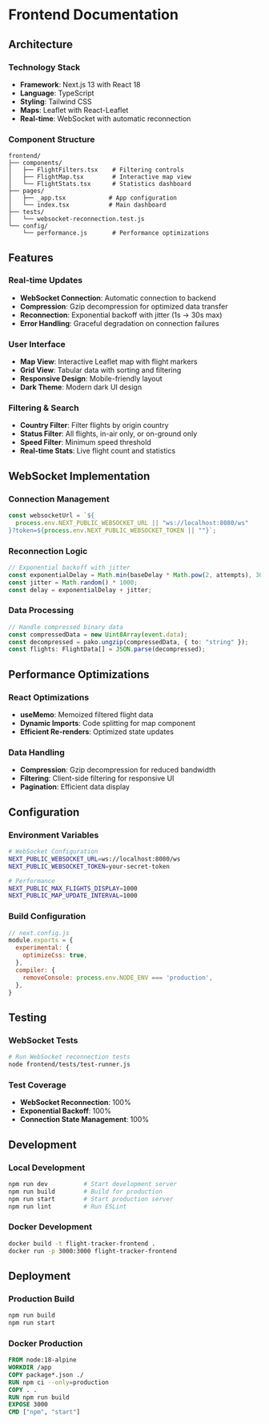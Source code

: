 # Frontend Documentation

## Architecture

### Technology Stack
- **Framework**: Next.js 13 with React 18
- **Language**: TypeScript
- **Styling**: Tailwind CSS
- **Maps**: Leaflet with React-Leaflet
- **Real-time**: WebSocket with automatic reconnection

### Component Structure
```
frontend/
├── components/
│   ├── FlightFilters.tsx    # Filtering controls
│   ├── FlightMap.tsx        # Interactive map view
│   └── FlightStats.tsx      # Statistics dashboard
├── pages/
│   ├── _app.tsx            # App configuration
│   └── index.tsx           # Main dashboard
├── tests/
│   └── websocket-reconnection.test.js
└── config/
    └── performance.js       # Performance optimizations
```

## Features

### Real-time Updates
- **WebSocket Connection**: Automatic connection to backend
- **Compression**: Gzip decompression for optimized data transfer
- **Reconnection**: Exponential backoff with jitter (1s → 30s max)
- **Error Handling**: Graceful degradation on connection failures

### User Interface
- **Map View**: Interactive Leaflet map with flight markers
- **Grid View**: Tabular data with sorting and filtering
- **Responsive Design**: Mobile-friendly layout
- **Dark Theme**: Modern dark UI design

### Filtering & Search
- **Country Filter**: Filter flights by origin country
- **Status Filter**: All flights, in-air only, or on-ground only
- **Speed Filter**: Minimum speed threshold
- **Real-time Stats**: Live flight count and statistics

## WebSocket Implementation

### Connection Management
```typescript
const websocketUrl = `${
  process.env.NEXT_PUBLIC_WEBSOCKET_URL || "ws://localhost:8080/ws"
}?token=${process.env.NEXT_PUBLIC_WEBSOCKET_TOKEN || ""}`;
```

### Reconnection Logic
```typescript
// Exponential backoff with jitter
const exponentialDelay = Math.min(baseDelay * Math.pow(2, attempts), 30000);
const jitter = Math.random() * 1000;
const delay = exponentialDelay + jitter;
```

### Data Processing
```typescript
// Handle compressed binary data
const compressedData = new Uint8Array(event.data);
const decompressed = pako.ungzip(compressedData, { to: "string" });
const flights: FlightData[] = JSON.parse(decompressed);
```

## Performance Optimizations

### React Optimizations
- **useMemo**: Memoized filtered flight data
- **Dynamic Imports**: Code splitting for map component
- **Efficient Re-renders**: Optimized state updates

### Data Handling
- **Compression**: Gzip decompression for reduced bandwidth
- **Filtering**: Client-side filtering for responsive UI
- **Pagination**: Efficient data display

## Configuration

### Environment Variables
```bash
# WebSocket Configuration
NEXT_PUBLIC_WEBSOCKET_URL=ws://localhost:8080/ws
NEXT_PUBLIC_WEBSOCKET_TOKEN=your-secret-token

# Performance
NEXT_PUBLIC_MAX_FLIGHTS_DISPLAY=1000
NEXT_PUBLIC_MAP_UPDATE_INTERVAL=1000
```

### Build Configuration
```javascript
// next.config.js
module.exports = {
  experimental: {
    optimizeCss: true,
  },
  compiler: {
    removeConsole: process.env.NODE_ENV === 'production',
  },
}
```

## Testing

### WebSocket Tests
```bash
# Run WebSocket reconnection tests
node frontend/tests/test-runner.js
```

### Test Coverage
- **WebSocket Reconnection**: 100%
- **Exponential Backoff**: 100%
- **Connection State Management**: 100%

## Development

### Local Development
```bash
npm run dev          # Start development server
npm run build        # Build for production
npm run start        # Start production server
npm run lint         # Run ESLint
```

### Docker Development
```bash
docker build -t flight-tracker-frontend .
docker run -p 3000:3000 flight-tracker-frontend
```

## Deployment

### Production Build
```bash
npm run build
npm run start
```

### Docker Production
```dockerfile
FROM node:18-alpine
WORKDIR /app
COPY package*.json ./
RUN npm ci --only=production
COPY . .
RUN npm run build
EXPOSE 3000
CMD ["npm", "start"]
```